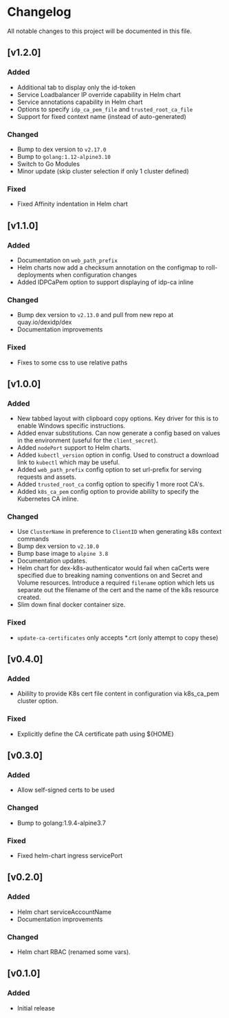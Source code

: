 # Changelog
All notable changes to this project will be documented in this file.

## [v1.2.0]

### Added

- Additional tab to display only the id-token
- Service Loadbalancer IP override capability in Helm chart
- Service annotations capability in Helm chart
- Options to specify `idp_ca_pem_file` and `trusted_root_ca_file`
- Support for fixed context name (instead of auto-generated)

### Changed

- Bump to dex version to `v2.17.0`
- Bump to `golang:1.12-alpine3.10`
- Switch to Go Modules
- Minor update (skip cluster selection if only 1 cluster defined)

### Fixed

- Fixed Affinity indentation in Helm chart

## [v1.1.0]

### Added

- Documentation on `web_path_prefix`
- Helm charts now add a checksum annotation on the configmap to roll-deployments when configuration changes
- Added IDPCaPem option to support displaying of idp-ca inline


### Changed

- Bump dex version to `v2.13.0` and pull from new repo at quay.io/dexidp/dex
- Documentation improvements

### Fixed

- Fixes to some css to use relative paths

## [v1.0.0]
### Added

- New tabbed layout with clipboard copy options. Key driver for this is to
enable Windows specific instructions.
- Added envar substitutions. Can now generate a config based on values in the
environment (useful for the `client_secret`).
- Added `nodePort` support to Helm charts.
- Added `kubectl_version` option in config. Used to construct a download link to `kubectl` which may be useful.
- Added `web_path_prefix` config option to set url-prefix for serving requests and assets.
- Added `trusted_root_ca` config option to specifiy 1 more root CA's.
- Added `k8s_ca_pem` config option to provide abililty to specify the Kubernetes CA inline.

### Changed

- Use `ClusterName` in preference to `ClientID` when generating k8s context commands
- Bump dex version to `v2.10.0`
- Bump base image to `alpine 3.8`
- Documentation updates.
- Helm chart for dex-k8s-authenticator would fail when caCerts were specified due to breaking naming conventions on and Secret and Volume resources. Introduce a required `filename` option which lets us separate out the filename of the cert and the name of the k8s resource created.
- Slim down final docker container size.

### Fixed

- `update-ca-certificates` only accepts *.crt (only attempt to copy these)

## [v0.4.0]
### Added
- Abililty to provide K8s cert file content in configuration via k8s_ca_pem
cluster option.

### Fixed
- Explicitly define the CA certificate path using ${HOME}

## [v0.3.0]
### Added
- Allow self-signed certs to be used

### Changed
- Bump to golang:1.9.4-alpine3.7

### Fixed
- Fixed helm-chart ingress servicePort

## [v0.2.0]
### Added
- Helm chart serviceAccountName
- Documentation improvements

### Changed
- Helm chart RBAC (renamed some vars).

## [v0.1.0]
### Added
- Initial release
